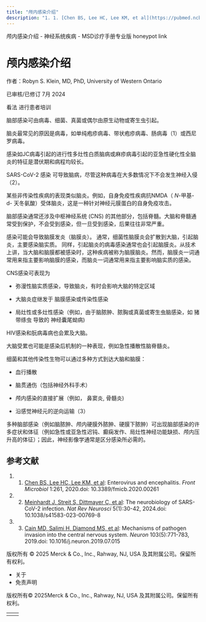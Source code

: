 ```yaml
---
title: "颅内感染介绍"
description: "1. 1. [Chen BS, Lee HC, Lee KM, et al](https://pubmed.ncbi.nlm.nih.gov/32153545/): Enterovirus and encephalitis. _Front Microbiol_ 1:261, 2020.doi: 10.3389/fmicb.2020.00261"
---
```


﻿颅内感染介绍 \- 神经系统疾病 \- MSD诊疗手册专业版 honeypot link

# 颅内感染介绍

作者：Robyn S. Klein, MD, PhD, University of Western Ontario

已审核/已修订 7月 2024

看法 进行患者培训

脑部感染可由病毒、细菌、真菌或偶尔由原生动物或寄生虫引起。

脑炎最常见的原因是病毒，如单纯疱疹病毒、带状疱疹病毒、肠病毒（1）或西尼罗病毒。

感染如JC病毒引起的进行性多灶性白质脑病或麻疹病毒引起的亚急性硬化性全脑炎的特征是潜伏期和病程均较长。

SARS-CoV-2 感染 可导致脑病，尽管这种病毒在大多数情况下不会发生神经入侵（2）。

某些非传染性疾病的表现类似脑炎。例如，自身免疫性疾病抗NMDA（ _N_-甲基-d\- 天冬氨酸）受体脑炎，这是一种针对神经元膜蛋白的自身免疫攻击。

脑部感染通常还涉及中枢神经系统 (CNS) 的其他部分，包括脊髓。大脑和脊髓通常受到保护，不会受到感染，但一旦受到感染，后果往往非常严重。

感染可能会导致脑膜发炎（脑膜炎）。 通常，细菌性脑膜炎会扩散到大脑，引起脑炎，主要感染脑实质。 同样，引起脑炎的病毒感染通常也会引起脑膜炎。从技术上讲，当大脑和脑膜都被感染时，这种疾病被称为脑膜脑炎。然而，脑膜炎一词通常用来指主要影响脑膜的感染，而脑炎一词通常用来指主要影响脑实质的感染。

CNS感染可表现为

- 弥漫性脑实质感染，导致脑炎，有时会影响大脑的特定区域

- 大脑炎症继发于 脑膜感染或传染性感染

- 局灶性或多灶性感染（例如，由于脑脓肿、脓胸或真菌或寄生虫脑感染，如 猪带绦虫 导致的 神经囊尾蚴病)


HIV感染和朊病毒病也会累及大脑。

大脑受累也可能是感染后机制的一种表现，例如急性播散性脑脊髓炎。

细菌和其他传染性生物可以通过多种方式到达大脑和脑膜：

- 血行播散

- 脑贯通伤（包括神经外科手术）

- 颅内感染的直接扩展（例如， 鼻窦炎, 骨髓炎)

- 沿感觉神经元的逆向运输（3）


多种脑部感染（例如脑脓肿、颅内硬膜外脓肿、硬膜下脓肿）可出现脑部感染的许多症状和体征（例如急性或亚急性迟钝、癫痫发作、局灶性神经功能缺损、颅内压升高的体征）；因此，神经影像学通常是区分感染所必需的。

## 参考文献

1. 1. [Chen BS, Lee HC, Lee KM, et al](https://pubmed.ncbi.nlm.nih.gov/32153545/): Enterovirus and encephalitis. _Front Microbiol_ 1:261, 2020.doi: 10.3389/fmicb.2020.00261

2. 2. [Meinhardt J, Streit S, Dittmayer C, et al](https://pubmed.ncbi.nlm.nih.gov/38049610/): The neurobiology of SARS-CoV-2 infection. _Nat Rev Neurosci_ 5(1):30-42, 2024.doi: 10.1038/s41583-023-00769-8

3. 3. [Cain MD, Salimi H, Diamond MS, et al](https://pubmed.ncbi.nlm.nih.gov/31487528/): Mechanisms of pathogen invasion into the central nervous system. _Neuron_ 103(5):771-783, 2019.doi: 10.1016/j.neuron.2019.07.015




版权所有 © 2025
Merck & Co., Inc., Rahway, NJ, USA 及其附属公司。保留所有权利。

- 关于
- 免责声明

版权所有© 2025Merck & Co., Inc., Rahway, NJ, USA 及其附属公司。保留所有权利。

|     |     |
| --- | --- |
|  |  |